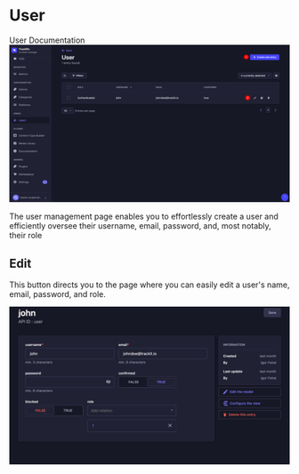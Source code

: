 # User
User Documentation
![Image 4](../../src/images/image4.png)

The user management page enables you to effortlessly create a user and efficiently oversee their username, email, password, and, most notably, their role

## Edit
This button directs you to the page where you can easily edit a user's name, email, password, and role.

![Image 5](../../src/images/image5.png)